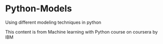 # Python-Models
Using different modeling techniques in python

This content is from Machine learning with Python course on coursera by IBM

